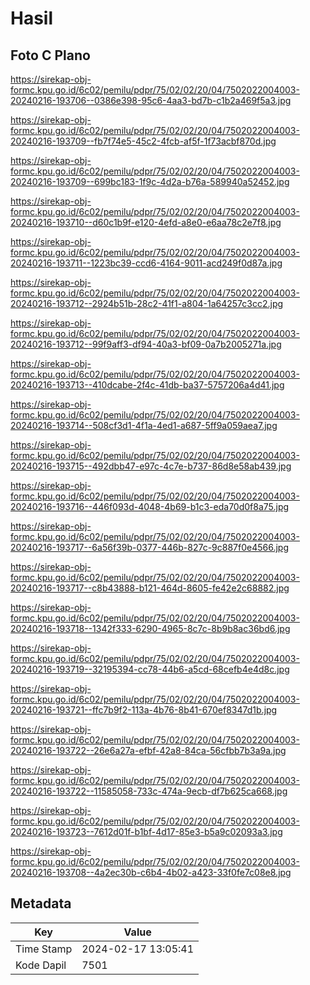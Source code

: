 # Hasil

## Foto C Plano

https://sirekap-obj-formc.kpu.go.id/6c02/pemilu/pdpr/75/02/02/20/04/7502022004003-20240216-193706--0386e398-95c6-4aa3-bd7b-c1b2a469f5a3.jpg

https://sirekap-obj-formc.kpu.go.id/6c02/pemilu/pdpr/75/02/02/20/04/7502022004003-20240216-193709--fb7f74e5-45c2-4fcb-af5f-1f73acbf870d.jpg

https://sirekap-obj-formc.kpu.go.id/6c02/pemilu/pdpr/75/02/02/20/04/7502022004003-20240216-193709--699bc183-1f9c-4d2a-b76a-589940a52452.jpg

https://sirekap-obj-formc.kpu.go.id/6c02/pemilu/pdpr/75/02/02/20/04/7502022004003-20240216-193710--d60c1b9f-e120-4efd-a8e0-e6aa78c2e7f8.jpg

https://sirekap-obj-formc.kpu.go.id/6c02/pemilu/pdpr/75/02/02/20/04/7502022004003-20240216-193711--1223bc39-ccd6-4164-9011-acd249f0d87a.jpg

https://sirekap-obj-formc.kpu.go.id/6c02/pemilu/pdpr/75/02/02/20/04/7502022004003-20240216-193712--2924b51b-28c2-41f1-a804-1a64257c3cc2.jpg

https://sirekap-obj-formc.kpu.go.id/6c02/pemilu/pdpr/75/02/02/20/04/7502022004003-20240216-193712--99f9aff3-df94-40a3-bf09-0a7b2005271a.jpg

https://sirekap-obj-formc.kpu.go.id/6c02/pemilu/pdpr/75/02/02/20/04/7502022004003-20240216-193713--410dcabe-2f4c-41db-ba37-5757206a4d41.jpg

https://sirekap-obj-formc.kpu.go.id/6c02/pemilu/pdpr/75/02/02/20/04/7502022004003-20240216-193714--508cf3d1-4f1a-4ed1-a687-5ff9a059aea7.jpg

https://sirekap-obj-formc.kpu.go.id/6c02/pemilu/pdpr/75/02/02/20/04/7502022004003-20240216-193715--492dbb47-e97c-4c7e-b737-86d8e58ab439.jpg

https://sirekap-obj-formc.kpu.go.id/6c02/pemilu/pdpr/75/02/02/20/04/7502022004003-20240216-193716--446f093d-4048-4b69-b1c3-eda70d0f8a75.jpg

https://sirekap-obj-formc.kpu.go.id/6c02/pemilu/pdpr/75/02/02/20/04/7502022004003-20240216-193717--6a56f39b-0377-446b-827c-9c887f0e4566.jpg

https://sirekap-obj-formc.kpu.go.id/6c02/pemilu/pdpr/75/02/02/20/04/7502022004003-20240216-193717--c8b43888-b121-464d-8605-fe42e2c68882.jpg

https://sirekap-obj-formc.kpu.go.id/6c02/pemilu/pdpr/75/02/02/20/04/7502022004003-20240216-193718--1342f333-6290-4965-8c7c-8b9b8ac36bd6.jpg

https://sirekap-obj-formc.kpu.go.id/6c02/pemilu/pdpr/75/02/02/20/04/7502022004003-20240216-193719--32195394-cc78-44b6-a5cd-68cefb4e4d8c.jpg

https://sirekap-obj-formc.kpu.go.id/6c02/pemilu/pdpr/75/02/02/20/04/7502022004003-20240216-193721--ffc7b9f2-113a-4b76-8b41-670ef8347d1b.jpg

https://sirekap-obj-formc.kpu.go.id/6c02/pemilu/pdpr/75/02/02/20/04/7502022004003-20240216-193722--26e6a27a-efbf-42a8-84ca-56cfbb7b3a9a.jpg

https://sirekap-obj-formc.kpu.go.id/6c02/pemilu/pdpr/75/02/02/20/04/7502022004003-20240216-193722--11585058-733c-474a-9ecb-df7b625ca668.jpg

https://sirekap-obj-formc.kpu.go.id/6c02/pemilu/pdpr/75/02/02/20/04/7502022004003-20240216-193723--7612d01f-b1bf-4d17-85e3-b5a9c02093a3.jpg

https://sirekap-obj-formc.kpu.go.id/6c02/pemilu/pdpr/75/02/02/20/04/7502022004003-20240216-193708--4a2ec30b-c6b4-4b02-a423-33f0fe7c08e8.jpg


## Metadata

| Key        | Value               |
| ---------- | ------------------- |
| Time Stamp | 2024-02-17 13:05:41 |
| Kode Dapil | 7501                |



